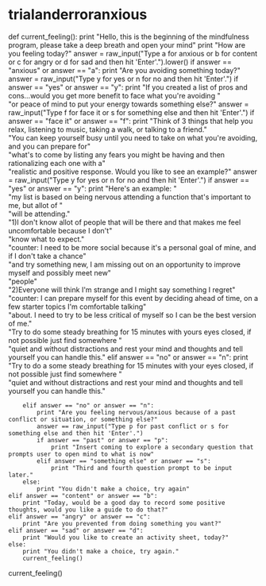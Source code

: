 # trialanderroranxious
def current_feeling():
    print "Hello, this is the beginning of the mindfulness program, please take a deep breath and open your mind"
    print "How are you feeling today?"
    answer = raw_input("Type a for anxious or b for content or c for angry or d for sad and then hit 'Enter'.").lower()
    if answer == "anxious" or answer == "a":
        print "Are you avoiding something today?"
        answer = raw_input("Type y for yes or n for no and then hit 'Enter'.")
        if answer == "yes" or answer == "y":
            print "If you created a list of pros and cons...would you get more benefit to face what you're avoiding " \
                  "or peace of mind to put your energy towards something else?"
            answer = raw_input("Type f for face it or s for something else and then hit 'Enter'.")
            if answer == "face it" or answer == "f":
                print "Think of 3 things that help you relax, listening to music, taking a walk, or talking to a friend."  \
                      "You can keep yourself busy until you need to take on what you're avoiding, and you can prepare for" \
                      "what's to come by listing any fears you might be having and then rationalizing each one with a" \
                      "realistic and positive response. Would you like to see an example?"
                answer = raw_input("Type y for yes or n for no and then hit 'Enter'.")
                if answer == "yes" or answer == "y":
                    print "Here's an example: " \
                          "my list is based on being nervous attending a function that's important to me, but allot of  " \
                          "will be attending." \
                          "1)I don't know allot of people that will be there and that makes me feel uncomfortable because I don't" \
                          "know what to expect." \
                          "counter: I need to be more social because it's a personal goal of mine, and if I don't take a chance" \
                          "and try something new, I am missing out on an opportunity to improve myself and possibly meet new" \
                          "people" \
                          "2)Everyone will think I'm strange and I might say something I regret" \
                          "counter: I can prepare myself for this event by deciding ahead of time, on a few starter topics I'm comfortable talking" \
                          "about. I need to try to be less critical of myself so I can be the best version of me." \
                          "Try to do some steady breathing for 15 minutes with yours eyes closed, if not possible just find somewhere " \
                          "quiet and without distractions and rest your mind and thoughts and tell yourself you can handle this."
                elif answer == "no" or answer == "n":
                    print "Try to do a some steady breathing for 15 minutes with your eyes closed, if not possible just find somewhere " \
                          "quiet and without distractions and rest your mind and thoughts and tell yourself you can handle this."

        elif answer == "no" or answer == "n":
            print "Are you feeling nervous/anxious because of a past conflict or situation, or something else?"
            answer == raw_input("Type p for past conflict or s for something else and then hit 'Enter'.")
            if answer == "past" or answer == "p":
                print "Insert coming to explore a secondary question that prompts user to open mind to what is now"
            elif answer == "something else" or answer == "s":
                print "Third and fourth question prompt to be input later."
        else:
            print "You didn't make a choice, try again"
    elif answer == "content" or answer == "b":
        print "Today, would be a good day to record some positive thoughts, would you like a guide to do that?"
    elif answer == "angry" or answer == "c":
        print "Are you prevented from doing something you want?"
    elif answer == "sad" or answer == "d":
        print "Would you like to create an activity sheet, today?"
    else:
        print "You didn't make a choice, try again."
        current_feeling()

current_feeling()
